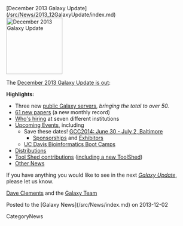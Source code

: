 <div class='newsItemHeader'>[December 2013 Galaxy Update](/src/News/2013_12GalaxyUpdate/index.md)</div>

<div class='right'><a href='/src/GalaxyUpdates/2013_11/index.md'><img src="/src/Images/Logos/GalaxyUpdate200.png" alt="December 2013 Galaxy Update" width=150 /></a></div>

The [December 2013 Galaxy Update is out](/src/GalaxyUpdates/2013_12/index.md):

**Highlights:**
* Three new [public Galaxy servers](/src/GalaxyUpdates/2013_12/index.md#50-public-servers), *bringing the total to over 50.* 
* [61 new papers](/src/GalaxyUpdates/2013_12/index.md#new-papers) (a new monthly record)
* [Who's hiring](/src/GalaxyUpdates/2013_12/index.md#whos-hiring) at seven different institutions
* [Upcoming Events](/src/GalaxyUpdates/2013_12/index.md#events), including
  * Save these dates! [GCC2014: June 30 - July 2, Baltimore](/src/GalaxyUpdates/2013_12/index.md#gcc2014-june-30---july-2-baltimore)
    * [Sponsorships](/src/GalaxyUpdates/2013_12/index.md#sponsorships) and [Exhibitors](/src/GalaxyUpdates/2013_12/index.md#exhibitors) 
  * [UC Davis Bioinformatics Boot Camps](/src/GalaxyUpdates/2013_12/index.md#uc-davis-bioinformatics-boot-camps)
* [Distributions](/src/GalaxyUpdates/2013_12/index.md#galaxy-distributions)
* [Tool Shed contributions](/src/GalaxyUpdates/2013_12/index.md#toolshed-contributions) ([including a new ToolShed](/src/GalaxyUpdates/2013_12/index.md#new-public-toolsheds))
* [Other News](/src/GalaxyUpdates/2013_12/index.md#other-news)

If you have anything you would like to see in the next *[Galaxy Update](/src/GalaxyUpdates/index.md)*, please let us know.

[Dave Clements](/src/DaveClements/index.md) and the [Galaxy Team](/src/GalaxyTeam/index.md)

<div class='newsItemFooter'>Posted to the [Galaxy News](/src/News/index.md) on 2013-12-02 </div>

CategoryNews
